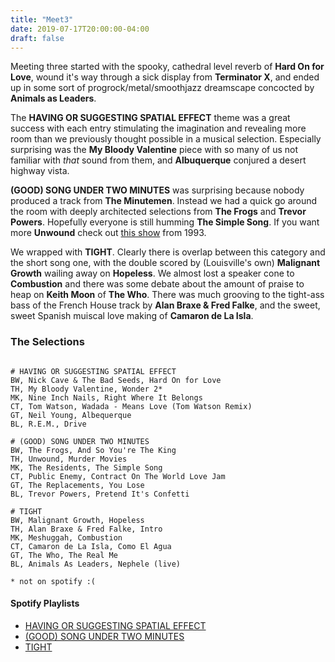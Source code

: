 ```yaml
---
title: "Meet3"
date: 2019-07-17T20:00:00-04:00
draft: false
---
```



Meeting three started with the spooky, cathedral level reverb of **Hard On for
Love**, wound it's way through a sick display from **Terminator X**, and ended up in
some sort of progrock/metal/smoothjazz dreamscape concocted by **Animals as Leaders**.

The **HAVING OR SUGGESTING SPATIAL EFFECT** theme was a great success with each
entry stimulating the imagination and revealing more room than we previously
thought possible in a musical selection. Especially surprising was the **My
Bloody Valentine** piece with so many of us not familiar with *that* sound from
them, and **Albuquerque** conjured a desert highway vista.

**(GOOD) SONG UNDER TWO MINUTES** was surprising because nobody produced a track
from **The Minutemen**. Instead we had a quick go around the room with deeply
architected selections from **The Frogs** and **Trevor Powers**. Hopefully
everyone is still humming **The Simple Song**. If you want more **Unwound**
check out [this show](https://www.youtube.com/watch?v=BMBkzLJr9dE) from 1993.

We wrapped with **TIGHT**. Clearly there is overlap between this category and
the short song one, with the double scored by (Louisville's own) **Malignant
Growth** wailing away on **Hopeless**. We almost lost a speaker cone to
**Combustion** and there was some debate about the amount of praise to heap on
**Keith Moon** of **The Who**. There was much grooving to the tight-ass bass of
the French House track by **Alan Braxe & Fred Falke**, and the sweet, sweet
Spanish muiscal love making of **Camaron de La Isla**.



### The Selections 
```

# HAVING OR SUGGESTING SPATIAL EFFECT
BW, Nick Cave & The Bad Seeds, Hard On for Love
TH, My Bloody Valentine, Wonder 2*
MK, Nine Inch Nails, Right Where It Belongs
CT, Tom Watson, Wadada - Means Love (Tom Watson Remix)
GT, Neil Young, Albequerque
BL, R.E.M., Drive

# (GOOD) SONG UNDER TWO MINUTES
BW, The Frogs, And So You're The King
TH, Unwound, Murder Movies
MK, The Residents, The Simple Song
CT, Public Enemy, Contract On The World Love Jam
GT, The Replacements, You Lose
BL, Trevor Powers, Pretend It's Confetti

# TIGHT
BW, Malignant Growth, Hopeless
TH, Alan Braxe & Fred Falke, Intro 
MK, Meshuggah, Combustion
CT, Camaron de La Isla, Como El Agua
GT, The Who, The Real Me
BL, Animals As Leaders, Nephele (live)

* not on spotify :(
```

#### Spotify Playlists

- [HAVING OR SUGGESTING SPATIAL EFFECT](https://open.spotify.com/playlist/66bgOdZCNj58Jm3SiAjDSS?si=dF8ZV8vvSNeBqRdKOy41oQ)
- [(GOOD) SONG UNDER TWO MINUTES](https://open.spotify.com/playlist/6xblayinGiA4g7CcHECIVu?si=GS9lqtdERZW_QT5V5o75kw)
- [TIGHT](https://open.spotify.com/playlist/07iDnioDZ2cPaCqb6LcYhB?si=2whIb6RYRaC3U1RYXLq2_g)


